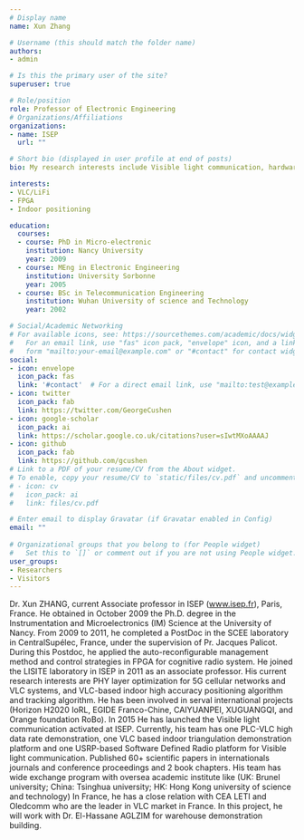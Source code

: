 ```yaml
---
# Display name
name: Xun Zhang

# Username (this should match the folder name)
authors:
- admin

# Is this the primary user of the site?
superuser: true

# Role/position
role: Professor of Electronic Engineering 
# Organizations/Affiliations
organizations:
- name: ISEP
  url: ""

# Short bio (displayed in user profile at end of posts)
bio: My research interests include Visible light communication, hardware acceleration computing, indoor positioning system

interests:
- VLC/LiFi
- FPGA
- Indoor positioning

education:
  courses:
  - course: PhD in Micro-electronic
    institution: Nancy University
    year: 2009
  - course: MEng in Electronic Engineering 
    institution: University Sorbonne
    year: 2005
  - course: BSc in Telecommunication Engineering
    institution: Wuhan University of science and Technology
    year: 2002

# Social/Academic Networking
# For available icons, see: https://sourcethemes.com/academic/docs/widgets/#icons
#   For an email link, use "fas" icon pack, "envelope" icon, and a link in the
#   form "mailto:your-email@example.com" or "#contact" for contact widget.
social:
- icon: envelope
  icon_pack: fas
  link: '#contact'  # For a direct email link, use "mailto:test@example.org".
- icon: twitter
  icon_pack: fab
  link: https://twitter.com/GeorgeCushen
- icon: google-scholar
  icon_pack: ai
  link: https://scholar.google.co.uk/citations?user=sIwtMXoAAAAJ
- icon: github
  icon_pack: fab
  link: https://github.com/gcushen
# Link to a PDF of your resume/CV from the About widget.
# To enable, copy your resume/CV to `static/files/cv.pdf` and uncomment the lines below.  
# - icon: cv
#   icon_pack: ai
#   link: files/cv.pdf

# Enter email to display Gravatar (if Gravatar enabled in Config)
email: ""
  
# Organizational groups that you belong to (for People widget)
#   Set this to `[]` or comment out if you are not using People widget.  
user_groups:
- Researchers
- Visitors
---
```


Dr. Xun ZHANG, current Associate professor in ISEP (www.isep.fr), Paris, France. He obtained in October 2009 the Ph.D. degree in the Instrumentation and Microelectronics (IM) Science at the University of Nancy. From 2009 to 2011, he completed a PostDoc in the SCEE laboratory in CentralSupélec, France, under the supervision of Pr. Jacques Palicot. During this Postdoc, he applied the auto-reconfigurable management method and control strategies in FPGA for cognitive radio system. He joined the LISITE laboratory in ISEP in 2011 as an associate professor. His current research interests are PHY layer optimization for 5G cellular networks and VLC systems, and VLC-based indoor high accuracy positioning algorithm and tracking algorithm. He has been involved in serval international projects (Horizon H2020 IoRL, EGIDE Franco-Chine, CAIYUANPEI, XUGUANGQI, and Orange foundation RoBo). In 2015 He has launched the Visible light communication activated at ISEP. Currently, his team has one PLC-VLC high data rate demonstration, one VLC based indoor triangulation demonstration platform and one USRP-based Software Defined Radio platform for Visible light communication. Published 60+ scientific papers in internationals journals and conference proceedings and 2 book chapters.  His team has wide exchange program with oversea academic institute like (UK: Brunel university; China: Tsinghua university; HK: Hong Kong university of science and technology) In France, he has a close relation with CEA LETI and Oledcomm who are the leader in VLC market in France. In this project, he will work with Dr. El-Hassane AGLZIM for warehouse demonstration building. 
